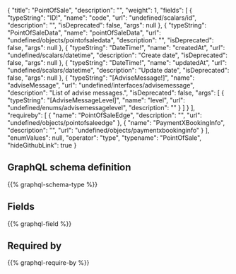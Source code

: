 {
  "title": "PointOfSale",
  "description": "",
  "weight": 1,
  "fields": [
    {
      "typeString": "ID!",
      "name": "code",
      "url": "undefined/scalars/id",
      "description": "",
      "isDeprecated": false,
      "args": null
    },
    {
      "typeString": "PointOfSaleData",
      "name": "pointOfSaleData",
      "url": "undefined/objects/pointofsaledata",
      "description": "",
      "isDeprecated": false,
      "args": null
    },
    {
      "typeString": "DateTime!",
      "name": "createdAt",
      "url": "undefined/scalars/datetime",
      "description": "Create date",
      "isDeprecated": false,
      "args": null
    },
    {
      "typeString": "DateTime!",
      "name": "updatedAt",
      "url": "undefined/scalars/datetime",
      "description": "Update date",
      "isDeprecated": false,
      "args": null
    },
    {
      "typeString": "[AdviseMessage!]",
      "name": "adviseMessage",
      "url": "undefined/interfaces/advisemessage",
      "description": "List of advise messages.",
      "isDeprecated": false,
      "args": [
        {
          "typeString": "[AdviseMessageLevel]",
          "name": "level",
          "url": "undefined/enums/advisemessagelevel",
          "description": ""
        }
      ]
    }
  ],
  "requireby": [
    {
      "name": "PointOfSaleEdge",
      "description": "",
      "url": "undefined/objects/pointofsaleedge"
    },
    {
      "name": "PaymentXBookingInfo",
      "description": "",
      "url": "undefined/objects/paymentxbookinginfo"
    }
  ],
  "enumValues": null,
  "operator": "type",
  "typename": "PointOfSale",
  "hideGithubLink": true
}
## GraphQL schema definition

{{% graphql-schema-type %}}

## Fields

{{% graphql-field %}}

## Required by

{{% graphql-require-by %}}
